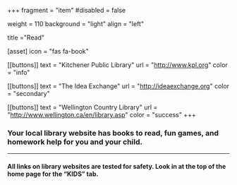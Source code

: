 +++
fragment = "item"
#disabled = false

weight = 110
background = "light"
align = "left"

title ="Read"

[asset]
  icon = "fas fa-book"

[[buttons]]
  text = "Kitchener Public Library"
  url = "http://www.kpl.org"
  color = "info"
  
[[buttons]]
  text = "The Idea Exchange"
  url = "http://ideaexchange.org"
  color = "secondary"

[[buttons]]
  text = "Wellington Country Library"
  url = "http://www.wellington.ca/en/library.asp"
  color = "success"
+++

### Your local library website has books to read, fun games, and homework help for you and your child.
  
*****
  
#### All links on library websites are tested for safety. Look in at the top of the home page for the “KIDS” tab.  


  

  

